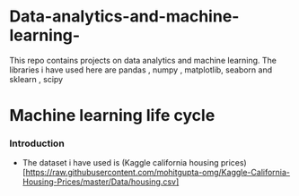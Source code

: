 # Data-analytics-and-machine-learning-
This repo contains projects on data analytics and machine learning. The libraries i have used here are pandas , numpy , matplotlib, seaborn and sklearn , scipy 

# Machine learning life cycle 

### Introduction 
* The dataset i have used is (Kaggle california housing prices)[https://raw.githubusercontent.com/mohitgupta-omg/Kaggle-California-Housing-Prices/master/Data/housing.csv] 
